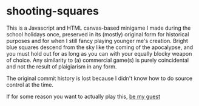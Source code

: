 # shooting-squares
This is a Javascript and HTML canvas-based minigame I made during the school holidays once, preserved in its (mostly) original form for historical purposes and for when I still fancy playing younger me's creation. Bright blue squares descend from the sky like the coming of the apocalypse, and you must hold out for as long as you can with your equally blocky weapon of choice. Any similarity to (a) commercial game(s) is purely coincidental and not the result of plaigiarism in any form.

The original commit history is lost because I didn't know how to do source control at the time.

If for some reason you want to actually play this, [be my guest](https://jackcorsi.dev/shooting-squares)
